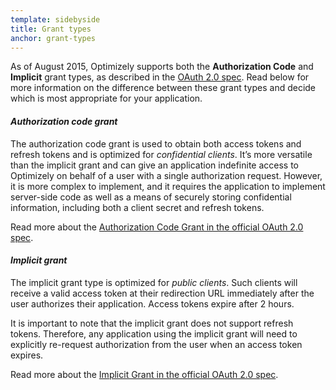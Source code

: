 ```yaml
---
template: sidebyside
title: Grant types
anchor: grant-types
---
```


As of August 2015, Optimizely supports both the <b>Authorization Code</b> and <b>Implicit</b> grant types, as described in the <a href="http://tools.ietf.org/html/rfc6749" target="_blank">OAuth 2.0 spec</a>. Read below for more information on the difference between these grant types and decide which is most appropriate for your application.

#### *Authorization code grant*

The authorization code grant is used to obtain both access tokens and refresh tokens and is optimized for *confidential clients*. It’s more versatile than the implicit grant and can give an application indefinite access to Optimizely on behalf of a user with a single authorization request. However, it is more complex to implement, and it requires the application to implement server-side code as well as a means of securely storing confidential information, including both a client secret and refresh tokens.

Read more about the <a href="https://tools.ietf.org/html/rfc6749#section-4.1" target="_blank">Authorization Code Grant in the official OAuth 2.0 spec</a>.

#### *Implicit grant*

The implicit grant type is optimized for *public clients*. Such clients will receive a valid access token at their redirection URL immediately after the user authorizes their application. Access tokens expire after 2 hours.

It is important to note that the implicit grant does not support refresh tokens. Therefore, any application using the implicit grant will need to explicitly re-request authorization from the user when an access token expires.

Read more about the <a href="https://tools.ietf.org/html/rfc6749#section-4.2" target="_blank">Implicit Grant in the official OAuth 2.0 spec</a>.
